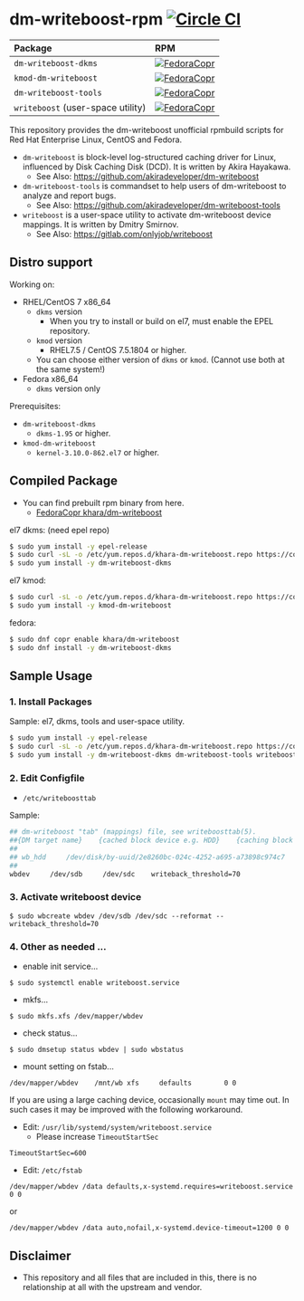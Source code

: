 # dm-writeboost-rpm [![Circle CI](https://circleci.com/gh/kazuhisya/dm-writeboost-rpm/tree/master.svg?style=shield)](https://circleci.com/gh/kazuhisya/dm-writeboost-rpm/tree/master)

| Package              | RPM        |
|:---------------------|:-----------|
| `dm-writeboost-dkms` | [![FedoraCopr](https://copr.fedorainfracloud.org/coprs/khara/dm-writeboost/package/dm-writeboost-dkms/status_image/last_build.png)](https://copr.fedorainfracloud.org/coprs/khara/dm-writeboost/) |
| `kmod-dm-writeboost` | [![FedoraCopr](https://copr.fedorainfracloud.org/coprs/khara/dm-writeboost/package/dm-writeboost-kmod/status_image/last_build.png)](https://copr.fedorainfracloud.org/coprs/khara/dm-writeboost/) |
| `dm-writeboost-tools` | [![FedoraCopr](https://copr.fedorainfracloud.org/coprs/khara/dm-writeboost/package/dm-writeboost-tools/status_image/last_build.png)](https://copr.fedorainfracloud.org/coprs/khara/dm-writeboost/) |
| `writeboost` (user-space utility) | [![FedoraCopr](https://copr.fedorainfracloud.org/coprs/khara/dm-writeboost/package/writeboost/status_image/last_build.png)](https://copr.fedorainfracloud.org/coprs/khara/dm-writeboost/) |

This repository provides the dm-writeboost unofficial rpmbuild scripts for Red Hat Enterprise Linux, CentOS and Fedora.

- `dm-writeboost` is block-level log-structured caching driver for Linux, influenced by Disk Caching Disk (DCD). It is written by Akira Hayakawa.
    - See Also: https://github.com/akiradeveloper/dm-writeboost
- `dm-writeboost-tools` is commandset to help users of dm-writeboost to analyze and report bugs.
    - See Also: https://github.com/akiradeveloper/dm-writeboost-tools
- `writeboost` is a user-space utility to activate dm-writeboost device mappings. It is written by Dmitry Smirnov.
    - See Also: https://gitlab.com/onlyjob/writeboost

## Distro support

Working on:

- RHEL/CentOS 7 x86_64
    - `dkms` version
        - When you try to install or build on el7, must enable the EPEL repository.
    - `kmod` version
        - RHEL7.5 / CentOS 7.5.1804 or higher.
    - You can choose either version of `dkms` or `kmod`. (Cannot use both at the same system!)
- Fedora x86_64
    - `dkms` version only

Prerequisites:

- `dm-writeboost-dkms`
    - `dkms-1.95` or higher.
- `kmod-dm-writeboost`
    - `kernel-3.10.0-862.el7` or higher.

## Compiled Package


- You can find prebuilt rpm binary from here.
    - [FedoraCopr khara/dm-writeboost](https://copr.fedoraproject.org/coprs/khara/dm-writeboost/)


el7 dkms: (need epel repo)

```bash
$ sudo yum install -y epel-release
$ sudo curl -sL -o /etc/yum.repos.d/khara-dm-writeboost.repo https://copr.fedoraproject.org/coprs/khara/dm-writeboost/repo/epel-7/khara-dm-writeboost-epel-7.repo
$ sudo yum install -y dm-writeboost-dkms
```

el7 kmod:

```bash
$ sudo curl -sL -o /etc/yum.repos.d/khara-dm-writeboost.repo https://copr.fedoraproject.org/coprs/khara/dm-writeboost/repo/epel-7/khara-dm-writeboost-epel-7.repo
$ sudo yum install -y kmod-dm-writeboost
```

fedora:

```bash
$ sudo dnf copr enable khara/dm-writeboost
$ sudo dnf install -y dm-writeboost-dkms
```

## Sample Usage

### 1. Install Packages

Sample: el7, dkms, tools and user-space utility.

```bash
$ sudo yum install -y epel-release
$ sudo curl -sL -o /etc/yum.repos.d/khara-dm-writeboost.repo https://copr.fedoraproject.org/coprs/khara/dm-writeboost/repo/epel-7/khara-dm-writeboost-epel-7.repo
$ sudo yum install -y dm-writeboost-dkms dm-writeboost-tools writeboost
```

### 2. Edit Configfile

- `/etc/writeboosttab`

Sample:

```bash
## dm-writeboost "tab" (mappings) file, see writeboosttab(5).
##{DM target name}    {cached block device e.g. HDD}    {caching block device e.g. SSD}    [options]
##
## wb_hdd     /dev/disk/by-uuid/2e8260bc-024c-4252-a695-a73898c974c7     /dev/disk/by-partuuid/43372b68-3407-45fa-9b2f-61afe9c26a68    writeback_threshold=70,sync_data_interval=3600
##
wbdev     /dev/sdb     /dev/sdc    writeback_threshold=70
```

### 3. Activate writeboost device

```
$ sudo wbcreate wbdev /dev/sdb /dev/sdc --reformat --writeback_threshold=70
```

### 4. Other as needed ...

- enable init service...

```
$ sudo systemctl enable writeboost.service
```

- mkfs...

```
$ sudo mkfs.xfs /dev/mapper/wbdev
```

- check status...

```
$ sudo dmsetup status wbdev | sudo wbstatus
```


- mount setting on fstab...

```
/dev/mapper/wbdev    /mnt/wb xfs     defaults        0 0
```

If you are using a large caching device, occasionally `mount` may time out.
In such cases it may be improved with the following workaround.

- Edit: `/usr/lib/systemd/system/writeboost.service`
    - Please increase `TimeoutStartSec`

```
TimeoutStartSec=600
```

- Edit: `/etc/fstab`

```
/dev/mapper/wbdev /data defaults,x-systemd.requires=writeboost.service 0 0
```

or

```
/dev/mapper/wbdev /data auto,nofail,x-systemd.device-timeout=1200 0 0
```


## Disclaimer

- This repository and all files that are included in this, there is no relationship at all with the upstream and vendor.
